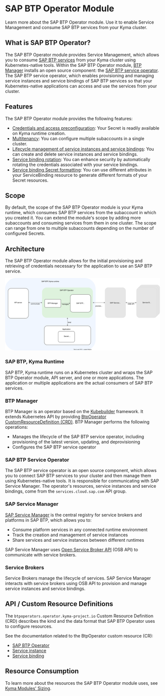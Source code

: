 # SAP BTP Operator Module

Learn more about the SAP BTP Operator module. Use it to enable Service Management and consume SAP BTP services from your Kyma cluster.

## What is SAP BTP Operator?

The SAP BTP Operator module provides Service Management, which allows you to consume [SAP BTP services](https://discovery-center.cloud.sap/protected/index.html#/viewServices) from your Kyma cluster using Kubernetes-native tools.
Within the SAP BTP Operator module, [BTP Manager](https://github.com/kyma-project/btp-manager) installs an open source component: the [SAP BTP service operator](https://github.com/SAP/sap-btp-service-operator/blob/main/README.md).
The SAP BTP service operator, which enables provisioning and managing service instances and service bindings of SAP BTP services so that your Kubernetes-native applications can access and use the services from your cluster.

## Features

The SAP BTP Operator module provides the following features:
* [Credentials and access preconfiguration](03-10-preconfigured-secret.md): Your Secret is readily available on Kyma runtime creation.
* [Multitenancy](03-30-multitenancy.md): You can configure multiple subaccounts in a single cluster.
* [Lifecycle management of service instances and service bindings](03-40-management-of-service-instances-and-bindings.md): You can create and delete service instances and service bindings.
* [Service binding rotation](03-50-service-binding-rotation.md): You can enhance security by automatically rotating the credentials associated with your service bindings.
* [Service binding Secret formatting](03-60-formatting-service-binding-secret.md): You can use different attributes in your ServiceBinding resource to generate different formats of your Secret resources.

## Scope

By default, the scope of the SAP BTP Operator module is your Kyma runtime, which consumes SAP BTP services from the subaccount in which you created it. You can extend the module's scope by adding more subaccounts and consuming services from them in one cluster. The scope can range from one to multiple subaccounts depending on the number of configured Secrets.

## Architecture

The SAP BTP Operator module allows for the initial provisioning and retrieving of credentials necessary for the application to use an SAP BTP service.

![SAP BTP Operator architecture](../assets/BtpOperator_architecture.drawio.svg)

### SAP BTP, Kyma Runtime

SAP BTP, Kyma runtime runs on a Kubernetes cluster and wraps the SAP BTP Operator module, API server, and one or more applications. The application or multiple applications are the actual consumers of SAP BTP services.

### BTP Manager

BTP Manager is an operator based on the [Kubebuilder](https://github.com/kubernetes-sigs/kubebuilder) framework. It extends Kubernetes API by providing [BtpOperator CustomResourceDefinition (CRD)](https://github.com/kyma-project/btp-manager/blob/main/config/crd/bases/operator.kyma-project.io_btpoperators.yaml). 
BTP Manager performs the following operations:
* Manages the lifecycle of the SAP BTP service operator, including provisioning of the latest version, updating, and deprovisioning
* Configures the SAP BTP service operator

### SAP BTP Service Operator

The SAP BTP service operator is an open source component, which allows you to connect SAP BTP services to your cluster and then manage them using Kubernetes-native tools. It is responsible for communicating with SAP Service Manager. The operator's resources, service instances and service bindings, come from the `services.cloud.sap.com` API group.

### SAP Service Manager

[SAP Service Manager](https://help.sap.com/docs/service-manager/sap-service-manager/sap-service-manager?locale=en-US) is the central registry for service brokers and platforms in SAP BTP, which allows you to:
* Consume platform services in any connected runtime environment
* Track the creation and management of service instances
* Share services and service instances between different runtimes

SAP Service Manager uses [Open Service Broker API](https://www.openservicebrokerapi.org/) (OSB API) to communicate with service brokers.

### Service Brokers

Service Brokers manage the lifecycle of services. SAP Service Manager interacts with service brokers using OSB API to provision and manage service instances and service bindings.

## API / Custom Resource Definitions

The `btpoperators.operator.kyma-project.io` Custom Resource Definition (CRD) describes the kind and the data format that SAP BTP Operator uses to configure resources.

See the documentation related to the BtpOperator custom resource (CR):
* [SAP BTP Operator](./resources/02-10-sap-btp-operator-cr.md)
* [Service instance](./resources/02-20-service-instance-cr.md)
* [Service binding](./resources/02-30-service-binding-cr.md)


## Resource Consumption

To learn more about the resources the SAP BTP Operator module uses, see [Kyma Modules' Sizing](https://help.sap.com/docs/btp/sap-business-technology-platform-internal/kyma-modules-sizing?locale=en-US&state=DRAFT&version=Internal#sap-btp-operator).
